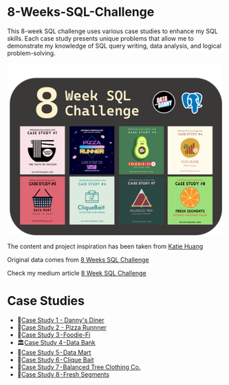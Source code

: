 # 8-Weeks-SQL-Challenge
This 8-week SQL challenge uses various case studies to enhance my SQL skills. Each case study presents unique problems that allow me to demonstrate my knowledge of SQL query writing, data analysis, and logical problem-solving.

<img src= "https://github.com/keshavdewan/8-Weeks-SQL-Challenge/blob/40e34dc7ae9294680e782b175515748302971d80/Main%20Page.png" width="500" height="400" />

The content and project inspiration has been taken from [Katie Huang](https://github.com/katiehuangx)

Original data comes from [8 Weeks SQL Challenge](https://8weeksqlchallenge.com/)

Check my medium article [8 Week SQL Challenge](https://medium.com/p/81aba90fd2d0/edit)

# Case Studies
  - 🍜[Case Study 1 - Danny's Diner](https://github.com/keshavdewan/8-Weeks-SQL-Challenge/blob/808fb348107ed9064c9848e2af9068476642735a/Case%20Study%201%20-%20Dany's%20Diner/Case%20Study%201%20-%20Dany's%20Diner.md)
  - 🍕[Case Study 2 - Pizza Runnner](https://github.com/keshavdewan/8-Weeks-SQL-Challenge/blob/main/Case%20Study%202%20-%20Pizza%20Runner/Pizza%20Runner.md)
  - 🥑[Case Study 3 - Foodie-Fi](https://github.com/keshavdewan/8-Weeks-SQL-Challenge/blob/main/Case%20Study%203%20-%20Foodie-Fi/Foodie-Fi.md)
  - 🏛️[Case Study 4 - Data Bank](https://github.com/keshavdewan/8-Weeks-SQL-Challenge/blob/main/Case%20Study%204%20-%20Data%20Bank/Data-Bank.md#d-extra-challenge)
  - 🛒[Case Study 5 - Data Mart]()
  - 🎣[Case Study 6 - Clique Bait]()
  - 👕[Case Study 7 - Balanced Tree Clothing Co.]()
  - 🍊[Case Study 8 - Fresh Segments]()
    
